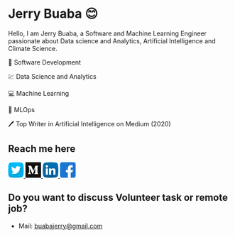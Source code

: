 # Jerry Buaba :blush:
Hello, I am Jerry Buaba, a Software and Machine Learning Engineer passionate about Data science and Analytics, Artificial Intelligence and Climate Science. 

:iphone: Software Development

:chart: Data Science and Analytics

:computer: Machine Learning

:rocket: MLOps

:pen: Top Writer in Artificial Intelligence on Medium (2020)


## Reach me here
<a href="https://twitter.com/buabaj_" target="_blank">
  <img src="https://github.com/buabaj/buabaj/blob/master/twitter.svg?raw=true" alt="My Twitter Profile" height="35" width="35">
</a>
<a href="https://medium.com/@buabajerry" target="_blank">
  <img src="https://github.com/buabaj/buabaj/blob/master/medium.svg?raw=true" alt="My Medium Profile" height="35" width="35">
</a>
<a href="https://www.linkedin.com/in/jerry-buaba-768351172/" target="_blank">
  <img src="https://github.com/buabaj/buabaj/blob/master/linkedin.svg?raw=true" alt="My LinkedIn Profile" height="35" width="35">
</a>
<a href="https://web.facebook.com/profile.php?id=100015436720508" target="_blank">
  <img src="https://github.com/buabaj/buabaj/blob/master/facebook.svg?raw=true" alt="My Facebook Profile" height="35" width="35">
</a>


## Do you want to discuss Volunteer task or remote job?
* Mail: [buabajerry@gmail.com](mailto:buabajerry@gmail.com)





